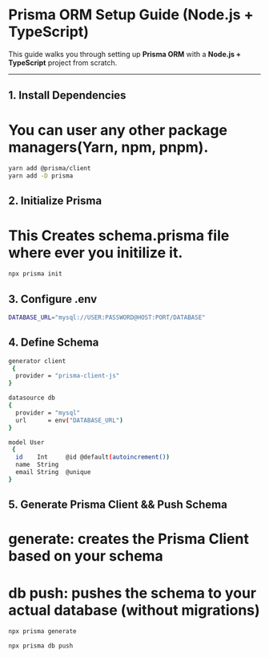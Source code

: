 # Prisma ORM Setup Guide (Node.js + TypeScript)

This guide walks you through setting up **Prisma ORM** with a **Node.js + TypeScript** project from scratch.

---

## 1. Install Dependencies

# You can user any other package managers(Yarn, npm, pnpm).

```bash
yarn add @prisma/client
yarn add -D prisma
```

## 2. Initialize Prisma

# This Creates schema.prisma file where ever you initilize it.

```bash
npx prisma init
```

## 3. Configure .env

```bash
DATABASE_URL="mysql://USER:PASSWORD@HOST:PORT/DATABASE"
```

## 4. Define Schema

```bash
generator client
 {
  provider = "prisma-client-js"
}

datasource db
{
  provider = "mysql"
  url      = env("DATABASE_URL")
}

model User
 {
  id    Int     @id @default(autoincrement())
  name  String
  email String  @unique
}
```

## 5. Generate Prisma Client && Push Schema

# generate: creates the Prisma Client based on your schema

# db push: pushes the schema to your actual database (without migrations)

```bash
npx prisma generate

npx prisma db push

```
